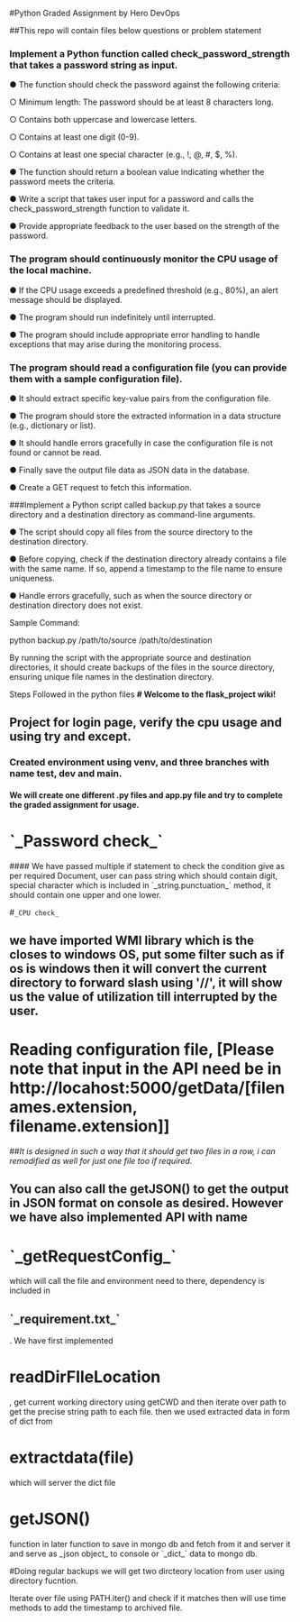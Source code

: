 #Python Graded Assignment by Hero DevOps

 
##This repo will contain files below questions or problem statement
### Implement a Python function called check_password_strength that takes a password string as input.

●       The function should check the password against the following criteria:

○       Minimum length: The password should be at least 8 characters long.

○       Contains both uppercase and lowercase letters.

○       Contains at least one digit (0-9).

○       Contains at least one special character (e.g., !, @, #, $, %).

●       The function should return a boolean value indicating whether the password meets the criteria.

●       Write a script that takes user input for a password and calls the check_password_strength function to validate it.

●       Provide appropriate feedback to the user based on the strength of the password. 

### The program should continuously monitor the CPU usage of the local machine.

●       If the CPU usage exceeds a predefined threshold (e.g., 80%), an alert message should be displayed.

●       The program should run indefinitely until interrupted.

●       The program should include appropriate error handling to handle exceptions that may arise during the monitoring process.

### The program should read a configuration file (you can provide them with a sample configuration file).

●       It should extract specific key-value pairs from the configuration file.

●       The program should store the extracted information in a data structure (e.g., dictionary or list).

●       It should handle errors gracefully in case the configuration file is not found or cannot be read.

●       Finally save the output file data as JSON data in the database.

●       Create a GET request to fetch this information.

###Implement a Python script called backup.py that takes a source directory and a destination directory as command-line arguments.

●       The script should copy all files from the source directory to the destination directory.

●       Before copying, check if the destination directory already contains a file with the same name. If so, append a timestamp to the file name to ensure uniqueness.

●       Handle errors gracefully, such as when the source directory or destination directory does not exist.

 

Sample Command:

python backup.py /path/to/source /path/to/destination

By running the script with the appropriate source and destination directories, it should create backups of the files in the source directory, ensuring unique file names in the destination directory.





Steps Followed in the python files
****# Welcome to the flask_project wiki!****

## Project for login page, verify the cpu usage and using try and except.

### Created environment using venv, and three branches with name test, dev and main.

#### We will create one different .py files and app.py file and try to complete the graded assignment for usage. 

<h1><b>`_Password check_`</b></h1>
#### We have passed multiple if statement to check the condition give as per required Document, user can pass string which should contain digit, special character which is included in `_string.punctuation_` method, it should contain one upper and one lower.

#`_CPU check_`
## we have imported WMI library which is the closes to windows OS, put some filter such as if os is windows then it will convert the current directory to forward slash using '//', it will show us the value of utilization till interrupted by the user.

# Reading configuration file, [Please note that input in the API need be in http://locahost:5000/getData/[filenames.extension, filename.extension]]
##_It is designed in such a way that it should get two files in a row, i can remodified as well for just one file too if required_.

<h2>You can also call the getJSON() to get the output in JSON format on console as desired. However we have also implemented API with name <h1>`_getRequestConfig_`</h1> which will call the file and environment need to there, dependency is included in <h2>`_requirement.txt_`</h2>. We have first implemented <h1>readDirFIleLocation</h1>, get current working directory using getCWD and then iterate over path to get the precise string path to each file.
then we used extracted data in form of dict from <h1>extractdata(file)</h1> which will server the dict file <h1>getJSON()</h1> function in later function to save in mongo db and fetch from it and server it and serve as _json object_ to console or `_dict_` data to mongo db.</h2>

#Doing regular backups
we will get two dircteory location from user using directory fucntion.

Iterate over file using PATH.iter() and check if it matches then will use time methods to add the timestamp to archived file.
</body>
</html>

